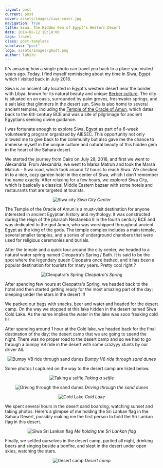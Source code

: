 ```yaml
---
layout: post
current: post
cover: assets/images/siwa-cover.jpg
navigation: True
title: Siwa, The Hidden Gem of Egypt's Western Desert
date: 2014-08-12 10:18:00
tags: travel
class: post-template
subclass: "post"
logo: assets/images/ghost.png
author: lahiru
---
```


It's amazing how a single photo can travel you back to a place you visited years ago. Today, I find myself reminiscing about my time in Siwa, Egypt which I visited back in July 2018.

Siwa is an ancient city located in Egypt's western desert near the border with Libya, known for its natural beauty and unique [Berber culture](https://www.newworldencyclopedia.org/entry/Berber). The city is situated on an oasis, surrounded by palm groves, freshwater springs, and a salt lake that glimmers in the desert sun. Siwa is also home to several ancient temples, including the [Temple of the Oracle of Amun](https://sacredsites.com/africa/egypt/temple_of_amun_siwa_oasis.html), which dates back to the 6th century BCE and was a site of pilgrimage for ancient Egyptians seeking divine guidance.

I was fortunate enough to explore Siwa, Egypt as part of a 6-week volunteering program organized by AIESEC. This opportunity not only allowed me to give back to the community but also gave me the chance to immerse myself in the unique culture and natural beauty of this hidden gem in the heart of the Sahara desert.

We started the journey from Cairo on July 28, 2018, and first we went to Alexandria. From Alexandria, we went to Marsa Matruh and took the Marsa Matruh - Siwa road, which took around 12 hours to reach Siwa. We checked in to a nice, cozy garden hotel in the center of Siwa, which I don't remember the name exactly. After relaxing for a few hours, we explored Siwa City, which is basically a classical Middle Eastern bazaar with some hotels and restaurants that are targeted at tourists.

<p align="center">
  <img alt="Siwa city" src="assets/images/siwa-city.png">
    <em>Siwa City Center</em>
</p>

The Temple of the Oracle of Amun is a must-visit destination for anyone interested in ancient Egyptian history and mythology. It was constructed during the reign of the pharaoh Nectanebo II in the fourth century BCE and was dedicated to the god Amun, who was worshipped throughout ancient Egypt as the king of the gods. The temple complex includes a main temple, several smaller temples, and a series of underground chambers that were used for religious ceremonies and burials.

After the temple and a quick tour around the city center, we headed to a natural water spring named Cleopatra's Spring / Bath. It is said to be the spot where the legendary queen Cleopatra once bathed, and it has been a popular destination for tourists for many years. Pretty cool right ?

<p align="center">
  <img alt="Cleopatra's Spring" src="assets/images/cleopatras.jpg">
    <em>Cleopatra's Spring</em>
</p>

After spending few hours at Cleopatra's Spring, we headed back to the hotel and then started getting ready for the most amazing part of the day; sleeping under the stars in the desert !!!

We packed our bags with snacks, beer and water and headed for the desert camp. On the way we stopped at this lake hidden in the desert named Siwa Cold Lake. As the name implies the water in the lake was sooo freaking cold !!!

After spending around 1 hour at the Cold lake, we headed back for the final destination of the day; the desert camp that we are going to spend the night. There was no proper road to the desert camp and so we had to go through a bumpy V8 ride in the desert with some crazyyy stunts by our driver Ali.

<p align="center">
  <img alt="Bumpy V8 ride through sand dunes" src="assets/images/jeeps.jpg">
    <em>Bumpy V8 ride through sand dunes</em>
</p>

Some photos I captured on the way to the desert camp are listed below.

<p align="center">
  <img alt="Taking a selfie" src="assets/images/siwa-selfie.jpg">
    <em>Taking a selfie</em>
</p>

<p align="center">
  <img alt="Driving through the sand dunes" src="assets/images/siwa-driver.jpg">
    <em>Driving through the sand dunes</em>
</p>

<p align="center">
  <img alt="Cold Lake" src="assets/images/siwa-cold.jpg">
    <em>Cold Lake</em>
</p>

We spent several hours in the desert sand boarding, watching sunset and taking photos. Here's a glimpse of me holding the Sri Lankan flag in the Sahara Desert, possibly making me the first person to hold the Sri Lankan flag in this desert.

<p align="center">
  <img alt="Siwa Sri Lankan flag" src="assets/images/siwa-srilanka.jpg">
    <em>Me holding the Sri Lankan flag</em>
</p>

Finally, we settled ourselves in the desert camp, partied all night, drinking beers and singing beside a bonfire, and slept in the desert under open skies, watching the stars.

<p align="center">
  <img alt="Desert camp" src="assets/images/siwa-night.jpg">
    <em>Desert camp</em>
</p>
